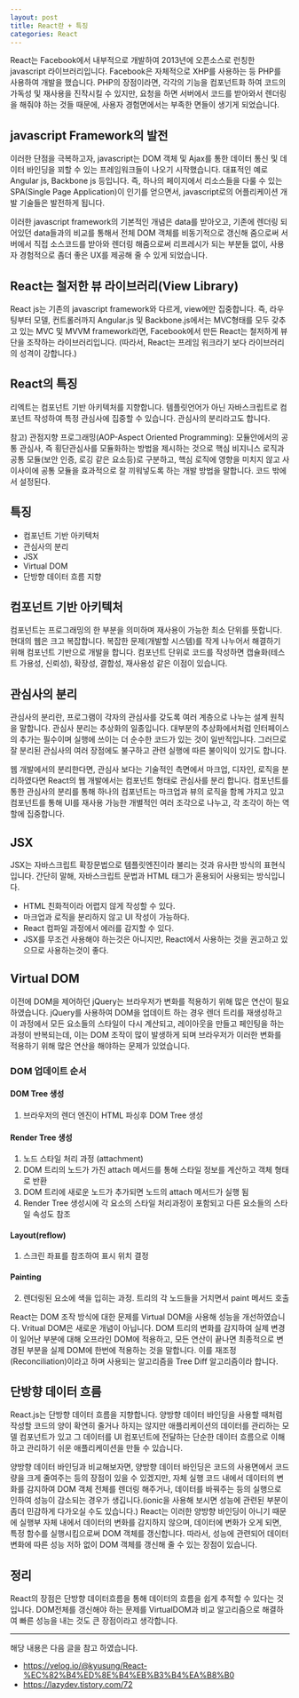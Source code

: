 ```yaml
---
layout: post
title: React란 + 특징
categories: React
---
```



React는 Facebook에서 내부적으로 개발하여 2013년에 오픈소스로 런칭한 javascript 라이브러리입니다. Facebook은 자체적으로 XHP를 사용하는 등 PHP를 사용하여 개발을 했습니다. PHP의 장점이라면, 각각의 기능을 컴포넌트화 하여 코드의 가독성 및 재사용을 진작시킬 수 있지만, 요청을 하면 서버에서 코드를 받아와서 렌더링을 해줘야 하는 것들 때문에, 사용자 경험면에서는 부족한 면들이 생기게 되었습니다.

## javascript Framework의 발전
이러한 단점을 극복하고자, javascript는 DOM 객체 및 Ajax를 통한 데이터 통신 및 데이터 바인딩을 꾀할 수 있는 프레임워크들이 나오기 시작했습니다. 대표적인 예로 Angular js, Backbone js 등입니다. 즉, 하나의 페이지에서 리소스들을 다룰 수 있는 SPA(Single Page Application)이 인기를 얻으면서, javascript로의 어플리케이션 개발 기술들은 발전하게 됩니다.

이러한 javascript framework의 기본적인 개념은 data를 받아오고, 기존에 렌더링 되어있던 data들과의 비교를 통해서 전체 DOM 객체를 비동기적으로 갱신해 줌으로써 서버에서 직접 소스코드를 받아와 렌더링 해줌으로써 리프레시가 되는 부분들 없이, 사용자 경험적으로 좀더 좋은 UX를 제공해 줄 수 있게 되었습니다.

## React는 철저한 뷰 라이브러리(View Library)
React js는 기존의 javascript framework와 다르게, view에만 집중합니다. 즉, 라우팅부터 모델, 컨트롤러까지 Angular.js 및 Backbone.js에서는 MVC형태를 모두 갖추고 있는 MVC 및 MVVM framework라면, Facebook에서 만든 React는 철저하게 뷰단을 조작하는 라이브러리입니다. (따라서, React는 프레임 워크라기 보다 라이브러리의 성격이 강합니다.)

## React의 특징
리엑트는 컴포넌트 기반 아키텍처를 지향합니다. 템플릿언어가 아닌 자바스크립트로 컴포넌트 작성하여 특정 관심사에 집중할 수 있습니다. 관심사의 분리라고도 합니다. 

참고) 관점지향 프로그래밍(AOP-Aspect Oriented Programming): 모듈안에서의 공통 관심사, 즉 횡단관심사를 모듈화하는 방법을 제시하는 것으로 핵심 비지니스 로직과 공통 모듈(보안 인증, 로깅 같은 요소등)로 구분하고, 핵심 로직에 영향을 미치지 않고 사이사이에 공통 모듈을 효과적으로 잘 끼워넣도록 하는 개발 방법을 말합니다. 코드 밖에서 설정된다.

## 특징
- 컴포넌트 기반 아키텍처
- 관심사의 분리
- JSX
- Virtual DOM
- 단방향 데이터 흐름 지향

## 컴포넌트 기반 아키텍처
컴포넌트는 프로그래밍의 한 부분을 의미하며 재사용이 가능한 최소 단위를 뜻합니다. 현대의 웹은 크고 복잡합니다. 복잡한 문제(개발할 시스템)를 작게 나누어서 해결하기 위해 컴포넌트 기반으로 개발을 합니다. 컴포넌트 단위로 코드를 작성하면 캡슐화(테스트 가용성, 신뢰성), 확장성, 결합성, 재사용성 같은 이점이 있습니다.

## 관심사의 분리
관심사의 분리란, 프로그램이 각자의 관심사를 갖도록 여러 계층으로 나누는 설계 원칙을 말합니다. 관심사 분리는 추상화의 일종입니다. 대부분의 추상화에서처럼 인터페이스의 추가는 필수이며 실행에 쓰이는 더 순수한 코드가 있는 것이 일반적입니다. 그러므로 잘 분리된 관심사의 여러 장점에도 불구하고 관련 실행에 따른 불이익이 있기도 합니다.

웹 개발에서의 분리한다면, 관심사 보다는 기술적인 측면에서 마크업, 디자인, 로직을 분리하였다면 React의 웹 개발에서는 컴포넌트 형태로 관심사를 분리 합니다. 컴포넌트를 통한 관심사의 분리를 통해 하나의 컴포넌트는 마크업과 뷰의 로직을 함께 가지고 있고 컴포넌트를 통해 UI를 재사용 가능한 개별적인 여러 조각으로 나누고, 각 조각이 하는 역할에 집중합니다.


## JSX
JSX는 자바스크립트 확장문법으로 템플릿엔진이라 불리는 것과 유사한 방식의 표현식입니다.
간단히 말해, 자바스크립트 문법과 HTML 태그가 혼용되어 사용되는 방식입니다.

- HTML 친화적이라 어렵지 않게 작성할 수 있다.
- 마크업과 로직을 분리하지 않고 UI 작성이 가능하다.
- React 컴파일 과정에서 에러를 감지할 수 있다.
- JSX를 무조건 사용해야 하는것은 아니지만, React에서 사용하는 것을 권고하고 있으므로 사용하는것이 좋다.

## Virtual DOM
이전에 DOM을 제어하던 jQuery는 브라우저가 변화를 적용하기 위해 많은 연산이 필요하였습니다. jQuery를 사용하여 DOM을 업데이트 하는 경우 렌더 트리를 재생성하고 이 과정에서 모든 요소들의 스타일이 다시 계산되고, 레이아웃을 만들고 페인팅을 하는 과정이 반복되는데, 이는 DOM 조작이 많이 발생하게 되며 브라우저가 이러한 변화를 적용하기 위해 많은 연산을 해야하는 문제가 있었습니다.

### DOM 업데이트 순서
#### DOM Tree 생성
1) 브라우저의 렌더 엔진이 HTML 파싱후 DOM Tree 생성

#### Render Tree 생성
1) 노드 스타일 처리 과정 (attachment)
2) DOM 트리의 노드가 가진 attach 메서드를 통해 스타일 정보를 계산하고 객체 형태로 반환
3) DOM 트리에 새로운 노드가 추가되면 노드의 attach 메서드가 실행 됨
4) Render Tree 생성시에 각 요소의 스타일 처리과정이 포함되고 다른 요소들의 스타일 속성도 참조

#### Layout(reflow)
1) 스크린 좌표를 참조하여 표시 위치 결정

#### Painting
2) 렌더링된 요소에 색을 입히는 과정. 트리의 각 노드들을 거치면서 paint 메서드 호출


React는 DOM 조작 방식에 대한 문제를 Virtual DOM을 사용해 성능을 개선하였습니다. Vritual DOM은 새로운 개념이 아닙니다. DOM 트리의 변화를 감지하여 실제 변경이 일어난 부분에 대해 오프라인 DOM에 적용하고, 모든 연산이 끝나면 최종적으로 변경된 부분을 실제 DOM에 한번에 적용하는 것을 말합니다. 이를 재조정(Reconciliation)이라고 하며 사용되는 알고리즘을 Tree Diff 알고리즘이라 합니다.

## 단방향 데이터 흐름
React.js는 단방향 데이터 흐름을 지향합니다. 양방향 데이터 바인딩을 사용할 때처럼 작성할 코드의 양이 확연히 줄거나 하지는 않지만 애플리케이션의 데이터를 관리하는 모델 컴포넌트가 있고 그 데이터를 UI 컴포넌트에 전달하는 단순한 데이터 흐름으로 이해하고 관리하기 쉬운 애플리케이션을 만들 수 있습니다.

양방향 데이터 바인딩과 비교해보자면, 양방향 데이터 바인딩은 코드의 사용면에서 코드량을 크게 줄여주는 등의 장점이 있을 수 있겠지만, 자체 실행 코드 내에서 데이터의 변화를 감지하여 DOM 객체 전체를 렌더링 해주거나, 데이터를 바꿔주는 등의 실행으로 인하여 성능이 감소되는 경우가 생깁니다.(ionic을 사용해 보시면 성능에 관련된 부분이 좀더 민감하게 다가오실 수도 있습니다.) React는 이러한 양방향 바인딩이 아니기 때문에 실행부 자체 내에서 데이터의 변화를 감지하지 않으며, 데이터에 변화가 오게 되면, 특정 함수를 실행시킴으로써 DOM 객체를 갱신합니다. 따라서, 성능에 관련되어 데이터 변화에 따른 성능 저하 없이 DOM 객체를 갱신해 줄 수 있는 장점이 있습니다.

## 정리
React의 장점은 단방향 데이터흐름을 통해 데이터의 흐름을 쉽게 추적할 수 있다는 것입니다. DOM전체를 갱신해야 하는 문제를 VirtualDOM과 비교 알고리즘으로 해결하여 빠른 성능을 내는 것도 큰 장점이라고 생각합니다.

----
해당 내용은 다음 글을 참고 하였습니다.
- https://velog.io/@kyusung/React-%EC%82%B4%ED%8E%B4%EB%B3%B4%EA%B8%B0
- https://lazydev.tistory.com/72 